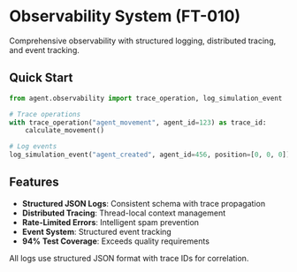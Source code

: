 # Observability System (FT-010)

Comprehensive observability with structured logging, distributed tracing, and event tracking.

## Quick Start

```python
from agent.observability import trace_operation, log_simulation_event

# Trace operations
with trace_operation("agent_movement", agent_id=123) as trace_id:
    calculate_movement()

# Log events
log_simulation_event("agent_created", agent_id=456, position=[0, 0, 0])
```

## Features

- **Structured JSON Logs**: Consistent schema with trace propagation
- **Distributed Tracing**: Thread-local context management
- **Rate-Limited Errors**: Intelligent spam prevention
- **Event System**: Structured event tracking
- **94% Test Coverage**: Exceeds quality requirements

All logs use structured JSON format with trace IDs for correlation.

